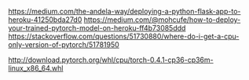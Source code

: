 
https://medium.com/the-andela-way/deploying-a-python-flask-app-to-heroku-41250bda27d0
https://medium.com/@mohcufe/how-to-deploy-your-trained-pytorch-model-on-heroku-ff4b73085ddd
https://stackoverflow.com/questions/51730880/where-do-i-get-a-cpu-only-version-of-pytorch/51781950

http://download.pytorch.org/whl/cpu/torch-0.4.1-cp36-cp36m-linux_x86_64.whl

